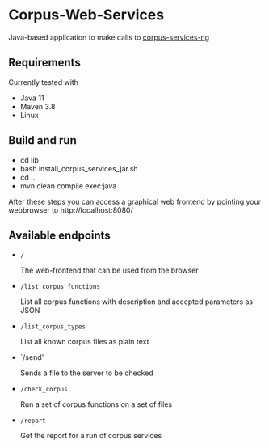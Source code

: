 # Corpus-Web-Services

Java-based application to make calls to [corpus-services-ng](https://github.com/daherb/corpus-services-ng)

## Requirements 

Currently tested with
- Java 11
- Maven 3.8
- Linux

## Build and run
- cd lib
- bash install_corpus_services_jar.sh
- cd ..
- mvn clean compile exec:java

After these steps you can access a graphical web frontend by pointing your
webbrowser to http://localhost:8080/

## Available endpoints

- `/`

  The web-frontend that can be used from the browser
- `/list_corpus_functions`

  List all corpus functions with description and accepted parameters as JSON
- `/list_corpus_types`

  List all known corpus files as plain text
- ´/send'

  Sends a file to the server to be checked
  
- `/check_corpus`

  Run a set of corpus functions on a set of files
- `/report`

  Get the report for a run of corpus services
